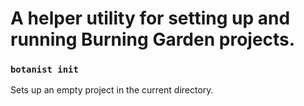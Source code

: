 # A helper utility for setting up and running Burning Garden projects.

### `botanist init`

Sets up an empty project in the current directory.
